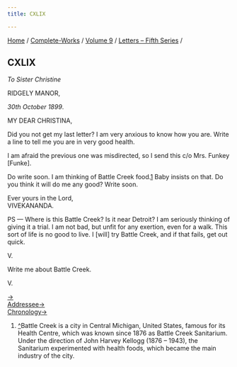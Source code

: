 ```yaml
---
title: CXLIX

---
```



[Home](../../../index.htm) / [Complete-Works](../../complete_works.htm)
/ [Volume 9](../volume_9_contents.htm) / [Letters – Fifth
Series](letters_fifth_series_contents.htm) /



## CXLIX

*To Sister Christine*

RIDGELY MANOR,

*30th October 1899*.

MY DEAR CHRISTINA,

Did you not get my last letter? I am very anxious to know how you are.
Write a line to tell me you are in very good health.

I am afraid the previous one was misdirected, so I send this c/o Mrs.
Funkey \[Funke\].

Do write soon. I am thinking of Battle Creek food.[1](#fn1) Baby insists
on that. Do you think it will do me any good? Write soon.

Ever yours in the Lord,  
VIVEKANANDA.

PS — Where is this Battle Creek? Is it near Detroit? I am seriously
thinking of giving it a trial. I am not bad, but unfit for any exertion,
even for a walk. This sort of life is no good to live. I \[will\] try
Battle Creek, and if that fails, get out quick.

V.

Write me about Battle Creek.

V.

[→](150_christina.htm)  
[Addressee→](150_christina.htm)  
[Chronology→](../../volume_8/epistles_fourth_series/146_sturdy.htm)



1.  [^](#fn1_1)Battle Creek is a city in Central Michigan, United
    States, famous for its Health Centre, which was known since 1876 as
    Battle Creek Sanitarium. Under the direction of John Harvey Kellogg
    (1876 – 1943), the Sanitarium experimented with health foods, which
    became the main industry of the city.
